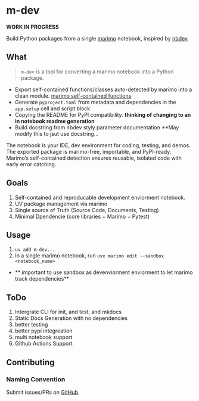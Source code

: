 # m-dev

**WORK IN PROGRESS**

Build Python packages from a single [marimo](https://marimo.io) notebook, inspired by [nbdev](https://nbdev.fast.ai).

## What

> `m-dev` is a tool for converting a marimo notebook into a Python package. 


- Export self-contained functions/classes auto-detected by marimo into a clean module. [marimo self-contained functions](https://docs.marimo.io/guides/reusing_functions/)
- Generate `pyproject.toml` from metadata and dependencies in the `app.setup` cell and script block 
- Copying the README for PyPI compatibility. **thinking of changing to an in notebook readme generation**
- Build docstring from nbdev styly parameter documentation **May modify this to jsut use docstring...  

The notebook is your IDE, dev environment for coding, testing, and demos. The exported package is marimo-free, importable, and PyPI-ready. Marimo’s self-contained detection ensures reusable, isolated code with early error catching.

## Goals

1. Self-contained and reproducable development enviorment notebook.
2. UV package management via marimo
3. Single source of Truth (Source Code, Documents, Testing)
4. Minimal Dpendencie (core libraries + Marimo + Pytest)

## Usage

1. `uv add m-dev...` 
2. In a single marimo notebook, run `uvx marimo edit --sandbox <notebook_name>`
  - ** important to use sandbox as devenviorment enviorment to let marimo track dependencies** 


## ToDo

1. Intergrate CLI for init, and test, and mkdocs
2. Static Docs Generation with no dependencies
3. better testing
4. better pypi integreation 
5. multi notebook support
6. Github Actions Support


## Contributing

### Naming Convention


Submit issues/PRs on [GitHub](https://github.com/deufel/m-dev).

